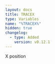 ```yaml
---
layout: docs
title: TRACEX
type: Variables
name: "%TRACEX%"
hidden: true
changelog:
  - type: Added
    version: v0.12.1
---
```

X position

